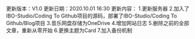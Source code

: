 更新版本：V1.0
更新日期：2020.10.01 16:30
更新内容：
1.更新服务器
2.加入了IBO-Studio/Coding To Github项目的源码，部署了IBO-Studio/Coding To Github/Blog项目
3.音乐网盘存储为OneDrive
4.增加网站日志
5.删除之前的全部文章，重新从零开始
6.更换主题为Card
7.加入备份机制